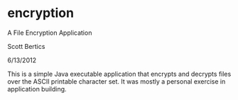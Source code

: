 encryption
==========
A File Encryption Application

Scott Bertics

6/13/2012

This is a simple Java executable application that encrypts and decrypts files
over the ASCII printable character set.  It was mostly a personal exercise in
application building.
